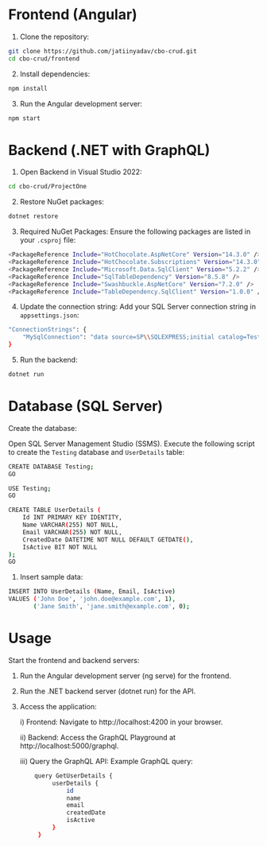 # Frontend (Angular)
1. Clone the repository:
```bash
git clone https://github.com/jatiinyadav/cbo-crud.git
cd cbo-crud/frontend
```

2. Install dependencies:
```bash
npm install
```
3. Run the Angular development server:
```bash
npm start
```

# Backend (.NET with GraphQL)
1. Open Backend in Visual Studio 2022:
```bash
cd cbo-crud/ProjectOne
```

2. Restore NuGet packages:
```bash
dotnet restore
```

3. Required NuGet Packages: Ensure the following packages are listed in your `.csproj` file:
```bash
<PackageReference Include="HotChocolate.AspNetCore" Version="14.3.0" />
<PackageReference Include="HotChocolate.Subscriptions" Version="14.3.0" />
<PackageReference Include="Microsoft.Data.SqlClient" Version="5.2.2" />
<PackageReference Include="SqlTableDependency" Version="8.5.8" />
<PackageReference Include="Swashbuckle.AspNetCore" Version="7.2.0" />
<PackageReference Include="TableDependency.SqlClient" Version="1.0.0" />
```

4. Update the connection string: Add your SQL Server connection string in `appsettings.json`:
```bash
"ConnectionStrings": {
    "MySqlConnection": "data source=SP\\SQLEXPRESS;initial catalog=Testing;integrated security=True;User Id=sa;password=Admin123;TrustServerCertificate=True"
}
```

5. Run the backend:
```bash
dotnet run
```

# Database (SQL Server)
Create the database:

Open SQL Server Management Studio (SSMS).
Execute the following script to create the `Testing` database and `UserDetails` table:
```bash
CREATE DATABASE Testing;
GO

USE Testing;
GO

CREATE TABLE UserDetails (
    Id INT PRIMARY KEY IDENTITY,
    Name VARCHAR(255) NOT NULL,
    Email VARCHAR(255) NOT NULL,
    CreatedDate DATETIME NOT NULL DEFAULT GETDATE(),
    IsActive BIT NOT NULL
);
GO
```

1. Insert sample data:
```bash
INSERT INTO UserDetails (Name, Email, IsActive)
VALUES ('John Doe', 'john.doe@example.com', 1),
       ('Jane Smith', 'jane.smith@example.com', 0);

```

# Usage
Start the frontend and backend servers:

1. Run the Angular development server (ng serve) for the frontend.
2. Run the .NET backend server (dotnet run) for the API.
3. Access the application:
   
    i) Frontend: Navigate to http://localhost:4200 in your browser.
   
    ii) Backend: Access the GraphQL Playground at http://localhost:5000/graphql.
   
    iii) Query the GraphQL API: Example GraphQL query:
   ```bash
       query GetUserDetails {
            userDetails {
                id
                name
                email
                createdDate
                isActive
            }
        }
    ```
